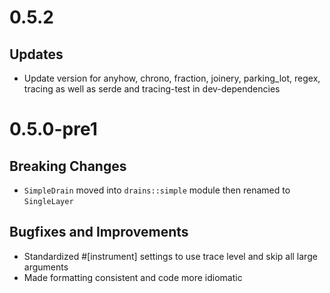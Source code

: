 # 0.5.2
## Updates
- Update version for anyhow, chrono, fraction, joinery, parking_lot, regex, tracing as well as serde and tracing-test in dev-dependencies
# 0.5.0-pre1

## Breaking Changes
- `SimpleDrain` moved into `drains::simple` module then renamed to `SingleLayer`

## Bugfixes and Improvements
- Standardized #[instrument] settings to use trace level and skip all large arguments
- Made formatting consistent and code more idiomatic